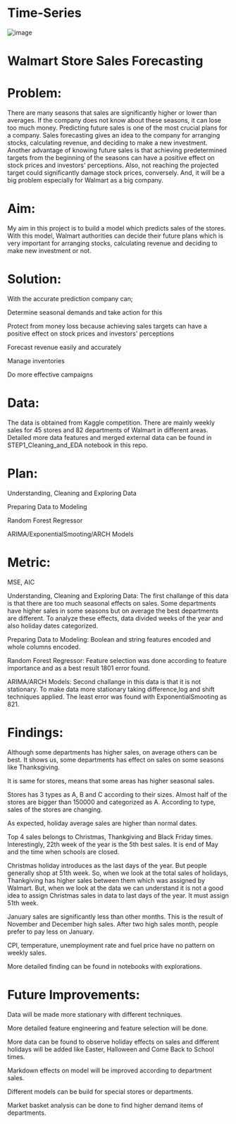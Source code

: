 # Time-Series

![image](https://user-images.githubusercontent.com/110466244/224155317-580bf8c9-73ce-40fa-aa7a-c4c9f5a06646.png)


# Walmart Store Sales Forecasting

# Problem:

There are many seasons that sales are significantly higher or lower than averages. If the company does not know about these seasons, it can lose too much money. Predicting future sales is one of the most crucial plans for a company. Sales forecasting gives an idea to the company for arranging stocks, calculating revenue, and deciding to make a new investment. Another advantage of knowing future sales is that achieving predetermined targets from the beginning of the seasons can have a positive effect on stock prices and investors' perceptions. Also, not reaching the projected target could significantly damage stock prices, conversely. And, it will be a big problem especially for Walmart as a big company.

# Aim:

My aim in this project is to build a model which predicts sales of the stores. With this model, Walmart authorities can decide their future plans which is very important for arranging stocks, calculating revenue and deciding to make new investment or not.

# Solution:

With the accurate prediction company can;

Determine seasonal demands and take action for this

Protect from money loss because achieving sales targets can have a positive effect on stock prices and investors' perceptions

Forecast revenue easily and accurately

Manage inventories

Do more effective campaigns

# Data:

The data is obtained from Kaggle competition. There are mainly weekly sales for 45 stores and 82 departments of Walmart in different areas. Detailed more data features and merged external data can be found in STEP1_Cleaning_and_EDA notebook in this repo.

# Plan:

Understanding, Cleaning and Exploring Data

Preparing Data to Modeling

Random Forest Regressor

ARIMA/ExponentialSmooting/ARCH Models

# Metric:

MSE, AIC

Understanding, Cleaning and Exploring Data: The first challange of this data is that there are too much seasonal effects on sales. Some departments have higher sales in some seasons but on average the best departments are different. To analyze these effects, data divided weeks of the year and also holiday dates categorized.

Preparing Data to Modeling: Boolean and string features encoded and whole columns encoded.

Random Forest Regressor: Feature selection was done according to feature importance and as a best result 1801 error found.

ARIMA/ARCH Models: Second challange in this data is that it is not stationary. To make data more stationary taking difference,log and shift techniques applied. The least error was found with ExponentialSmooting as 821.

# Findings:

Although some departments has higher sales, on average others can be best. It shows us, some departments has effect on sales on some seasons like Thanksgiving.

It is same for stores, means that some areas has higher seasonal sales.

Stores has 3 types as A, B and C according to their sizes. Almost half of the stores are bigger than 150000 and categorized as A. According to type, sales of the stores are changing.

As expected, holiday average sales are higher than normal dates.

Top 4 sales belongs to Christmas, Thankgiving and Black Friday times. Interestingly, 22th week of the year is the 5th best sales. It is end of May and the time when schools are closed.

Christmas holiday introduces as the last days of the year. But people generally shop at 51th week. So, when we look at the total sales of holidays, Thankgiving has higher sales between them which was assigned by Walmart. But, when we look at the data we can understand it is not a good idea to assign Christmas sales in data to last days of the year. It must assign 51th week.

January sales are significantly less than other months. This is the result of November and December high sales. After two high sales month, people prefer to pay less on January.

CPI, temperature, unemployment rate and fuel price have no pattern on weekly sales.

More detailed finding can be found in notebooks with explorations.

# Future Improvements:

Data will be made more stationary with different techniques.

More detailed feature engineering and feature selection will be done.

More data can be found to observe holiday effects on sales and different holidays will be added like Easter, Halloween and Come Back to School times.

Markdown effects on model will be improved according to department sales.

Different models can be build for special stores or departments.

Market basket analysis can be done to find higher demand items of departments.

